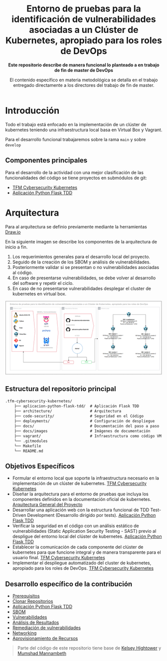 <div align="center">
  <h1>Entorno de pruebas para la identificación de vulnerabilidades asociadas a un Clúster de Kubernetes, apropiado para los roles de DevOps</h1>
</div>

<div align="center">
  <strong>Este repositorio describe de manera funcional lo planteado a en trabajo de fin de master de DevOps</strong><p>
</div>

<div align="center">
  El contenido específico en materia metodológica se detalla en el trabajo entregado directamente a los directores del trabajo de fin de master.
</div><br>


# Introducción

Todo el trabajo está enfocado en la implementación de un clúster de kubernetes teniendo una infraestructura local basa en Virtual Box y Vagrant.

Para el desarrollo funcional trabajaremos sobre la rama `main` y sobre `develop`


## Componentes principales

Para el desarrollo de la actividad con una mejor clasificación de las funcionalidades del código se tiene proyectos en submódulos de git:

- [TFM Cybersecurity Kubernetes](https://github.com/PetterVargas/tfm-cybersecurity-kubernetes)
- [Aplicación Python Flask TDD](https://github.com/PetterVargas/aplicacion-python-flask-tdd)

# Arquitectura

Para al arquitectura se definio previamente mediante la herramientas [Draw.io](https://app.diagrams.net/)

En la siguiente imagen se describe los componentes de la arquitectura de inicio a fin.

1. Los requerimientos generales para el desarrollo local del proyecto.
2. Seguido de la creación de los SBOM y análisis de vulnerabilidades.
3. Posteriormente validar si se presentan o no vulnerabilidades asociadas al código.
4. En caso de presentarse vulnerabilidades, se debe volver al desarrollo del software y repetir el ciclo.
5. En caso de no presentarse vulnerabilidades desplegar el cluster de kubernetes en virtual box.

![TFM Arquitectura General del Proyecto](./arquitectura/arquitectura.png)

## Estructura del repositorio principal

    .tfm-cybersecurity-kubernetes/
        ├── aplicacion-python-flask-tdd/  # Aplicación Flask TDD
        ├── architecture/                 # Arquitectura
        ├── code-security/                # Seguridad en el Código
        ├── deployments/                  # Configuración de despliegue
        ├── docs/                         # Documentación del paso a paso
        ├── docs/images                   # Imágenes de documentación
        ├── vagrant/                      # Infraestructura como código VM
        └── .gitmodules
        └── Makefile 
        └── README.md     


## Objetivos Específicos

* Formular el entorno local que soporte la infraestructura necesario en la implementación de un clúster de kubernetes. [TFM Cybersecurity Kubernetes](https://github.com/PetterVargas/tfm-cybersecurity-kubernetes)
* Diseñar la arquitectura para el entorno de pruebas que incluya los componentes definidos en la documentación oficial de kubernetes. [Arquitectura General del Proyecto](./arquitectura/arquitectura.drawio)
* Desarrollar una aplicación web con la estructura funcional de TDD Test-Driven Development (Desarrollo dirigido por tests). [Aplicación Python Flask TDD](https://github.com/PetterVargas/aplicacion-python-flask-tdd)
* Verificar la seguridad en el código con un análisis estático de vulnerabilidades (Static Application Security Testing - SAST) previo al despligue del entorno local del clúster de kubernetes. [Aplicación Python Flask TDD](https://github.com/PetterVargas/aplicacion-python-flask-tdd)
* Establecer la comunicación de cada componente del clúster de kubernetes para que funcione integral y de manera transparente para el usuario final. [TFM Cybersecurity Kubernetes](https://github.com/PetterVargas/tfm-cybersecurity-kubernetes)
* Implementar el despliegue automatizado del cluster de kubernetes, apropiado para los roles de DevOps. [TFM Cybersecurity Kubernetes](https://github.com/PetterVargas/tfm-cybersecurity-kubernetes)


## Desarrollo específico de la contribución

* [Prerequisitos](/docs/01-prerequisitos.md)
* [Clonar Repositorios](docs/02-clone-repository.md)
* [Aplicación Python Flask TDD](docs/03-aplication-python-flask-tdd.md)
* [SBOM](/docs/04-sbom.md)
* [Vulnerabilidades](docs/05-vulnerabilidades.md)
* [Análisis de Resultados](docs/06-analisis-resultados.md)
* [Remediación de vulnerabilidades](/docs/07-remediacion-vulnerabilidades.md)
* [Networking](docs/08-networking.md)
* [Aprovisionamiento de Recursos](docs/09-aprovisionamiento-recursos.md)


> Parte del código de este repositorio tiene base de [Kelsey Hightower](https://github.com/kelseyhightower/kubernetes-the-hard-way) y [
Mumshad Mannambeth](https://github.com/mmumshad/kubernetes-the-hard-way)